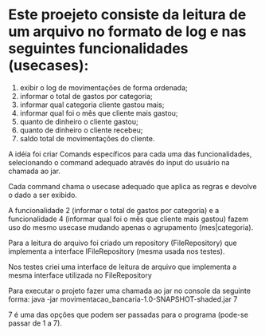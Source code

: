 # Este proejeto consiste da leitura de um arquivo no formato de log e nas seguintes funcionalidades (usecases):

1. exibir o log de movimentações de forma ordenada;
2. informar o total de gastos por categoria;
3. informar qual categoria cliente gastou mais;
4. informar qual foi o mês que cliente mais gastou;
5. quanto de dinheiro o cliente gastou;
6. quanto de dinheiro o cliente recebeu;
7. saldo total de movimentações do cliente.

A idéia foi criar Comands específicos para cada uma das funcionalidades, selecionando o command adequado através do input do usuário na chamada ao jar.

Cada command chama o usecase adequado que aplica as regras e devolve o dado a ser exibido.

A funcionalidade 2 (informar o total de gastos por categoria) e a funcionalidade 4 (informar qual foi o mês que cliente mais gastou) fazem uso do mesmo usecase mudando apenas o agrupamento (mes|categoria).

Para a leitura do arquivo foi criado um repository (FileRepository) que implementa a interface IFileRepository (mesma usada nos testes).

Nos testes criei uma interface de leitura de arquivo que implementa a mesma interface utilizada no FileRepository

Para executar o projeto fazer uma chamada ao jar no console da seguinte forma:
   java -jar movimentacao_bancaria-1.0-SNAPSHOT-shaded.jar 7
   
7 é uma das opções que podem ser passadas para o programa (pode-se passar de 1 a 7).
